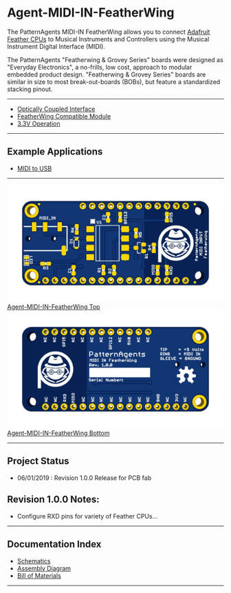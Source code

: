 # Agent-MIDI-IN-FeatherWing

The PatternAgents MIDI-IN FeatherWing allows you to connect [Adafruit Feather CPUs](https://www.adafruit.com/feather)
to Musical Instruments and Controllers using the Musical Instrument Digital Interface (MIDI). 

The PatternAgents "Featherwing & Grovey Series" boards were designed as "Everyday Electronics", a no-frills, low cost, approach to modular embedded product design.
"Featherwing & Grovey Series" boards are similar in size to most break-out-boards (BOBs), but feature a standardized stacking pinout. 

---------------------------------------

* [Optically Coupled Interface](https://www.vishay.com/doc?84732)
* [FeatherWing Compatible Module](https://learn.adafruit.com/adafruit-feather/feather-specification)
* [3.3V Operation](https://learn.adafruit.com/adafruit-feather/feather-specification)

---------------------------------------
## Example Applications

* [MIDI to USB](https://github.com/patternagents/Agent-MIDI-IN-FeatherWing/) 

---------------------------------------

[![Agent-MIDI-IN-FeatherWing Top](https://github.com/patternagents/Agent-MIDI-IN-FeatherWing/blob/master/Agent-MIDI-IN-FeatherWing/images/Agent-MIDI-IN-FeatherWing_top.png?raw=true)Agent-MIDI-IN-FeatherWing Top](https://github.com/patternagents/Agent-MIDI-IN-FeatherWing/)
[![Agent-MIDI-IN-FeatherWing Bottom](https://github.com/patternagents/Agent-MIDI-IN-FeatherWing/blob/master/Agent-MIDI-IN-FeatherWing/images/Agent-MIDI-IN-FeatherWing_bot.png?raw=true)Agent-MIDI-IN-FeatherWing Bottom](https://github.com/patternagents/Agent-MIDI-IN-FeatherWing/)

---------------------------------------
## Project Status

* 06/01/2019 : Revision 1.0.0 Release for PCB fab

## Revision 1.0.0 Notes: ##

* Configure RXD pins for variety of Feather CPUs...

---------------------------------------

## Documentation Index <a name="documentation_index"/>

* [Schematics](https://github.com/PatternAgents/Agent-MIDI-IN-FeatherWing/blob/master/Agent-MIDI-IN-FeatherWing/hardware/Agent_MIDI-IN-FeatherWing_R1_0_0_sch.pdf)
* [Assembly Diagram](https://github.com/PatternAgents/Agent-MIDI-IN-FeatherWing/blob/master/Agent-MIDI-IN-FeatherWing/hardware/Agent_MIDI-IN-FeatherWing_R1_0_0_assembly.pdf)
* [Bill of Materials](https://github.com/PatternAgents/Agent-MIDI-IN-FeatherWing/blob/master/Agent-MIDI-IN-FeatherWing/hardware/Agent_MIDI-IN-FeatherWing_R1_0_0_bom.csv)


---------------------------------------
